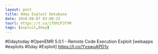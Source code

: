 ```yaml
---
layout: post
title: 0day Exploit Database
date: 2018-08-07 03:00:23
tourl: https://t.co/ifDhCPJfYM
tags: [exploit,0day]
---
```

#0daytoday #OpenEMR 5.0.1 - Remote Code Execution Exploit [webapps #exploits #0day #Exploit] https://t.co/YxswuAPD1v
